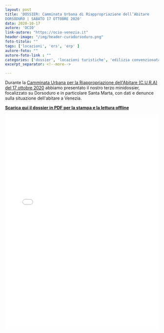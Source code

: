 ```yaml
---
layout: post
title: 'DOSSIER: Camminata Urbana di Riappropriazione dell’Abitare
DORSODURO | SABATO 17 OTTOBRE 2020'
data: 2020-10-17
autore: 'OCIO'
link-autore: "https://ocio-venezia.it"
header-image: "/img/header-curadorsoduro.png"
foto-titolo: ""
tags: ['locazioni', 'ers', 'erp' ]
autore-foto: ""
autore-foto-link : ""
categories: ['dossier', 'locazioni turistiche', 'edilizia convenzionata','ERP']
excerpt_separator: <!--more-->

---
```

Durante la [Camminata Urbana per la Riappropriazione dell'Abitare (C.U.R.A) del 17 ottobre 2020](https://www.facebook.com/events/2149416205193447) abbiamo presentato il nostro terzo minidossier, focalizzato su Dorsoduro e in particolare Santa Marta, con dati e denunce sulla situazione dell'abitare a Venezia. 
<!--more-->

 <p style="font-weight:700"><a href="/files/2020_10_17_dossier_dorsoduro.pdf"><i class="fas fa-download"></i> Scarica qui il dossier in PDF per la stampa e la lettura offline</a></p>

<div class="slides-container">

<iframe src="/files/2020_10_17_dossier_dorsoduro.pdf" width="960" height="700" style="width:100%" scrolling="no" frameborder="0" webkitallowfullscreen mozallowfullscreen allowfullscreen></iframe>
</div>


